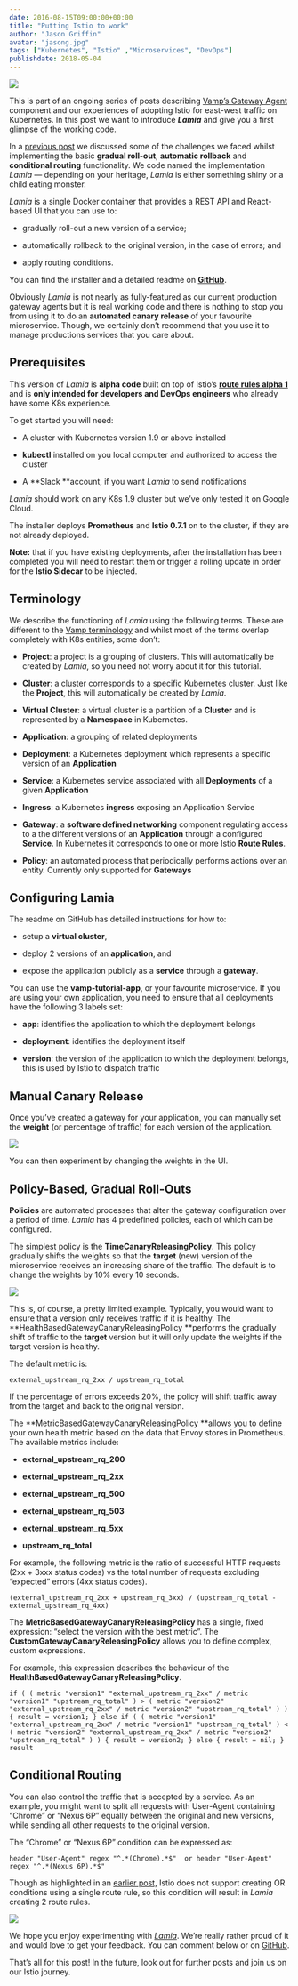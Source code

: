 ```yaml
---
date: 2016-08-15T09:00:00+00:00
title: "Putting Istio to work"
author: "Jason Griffin"
avatar: "jasong.jpg"
tags: ["Kubernetes", "Istio" ,"Microservices", "DevOps"]
publishdate: 2018-05-04
---
```


![](https://cdn-images-1.medium.com/max/720/1*hHVBnftiViKepR6EMbG5RA.png)

This is part of an ongoing series of posts describing [Vamp’s Gateway Agent](https://medium.com/vamp-io/vamps-gateway-agent-9508ad5a5177) component and our experiences of adopting Istio for east-west traffic on Kubernetes. In this post we want to introduce ***Lamia*** and give you a first glimpse of the working code.

<!--more-->

In a [previous post](https://medium.com/vamp-io/taming-istio-76fab339f685) we discussed some of the challenges we faced whilst implementing the basic **gradual roll-out**, **automatic rollback** and **conditional routing** functionality. We code named the implementation *Lamia* — depending on your heritage, *Lamia* is either something shiny or a child eating monster.

*Lamia* is a single Docker container that provides a REST API and React-based UI that you can use to:

* gradually roll-out a new version of a service;

* automatically rollback to the original version, in the case of errors; and

* apply routing conditions.

You can find the installer and a detailed readme on **[GitHub](https://github.com/magneticio/vamp2setup)**.

Obviously *Lamia* is not nearly as fully-featured as our current production gateway agents but it is real working code and there is nothing to stop you from using it to do an **automated canary release** of your favourite microservice. Though, we certainly don’t recommend that you use it to manage productions services that you care about.

## Prerequisites

This version of *Lamia* is **alpha code** built on top of Istio’s **[route rules alpha 1](https://istio.io/docs/reference/config/istio.routing.v1alpha1.html)** and is **only intended for developers and DevOps engineers** who already have some K8s experience.

To get started you will need:

* A cluster with Kubernetes version 1.9 or above installed

* **kubectl** installed on you local computer and authorized to access the cluster

* A **Slack **account, if you want *Lamia* to send notifications

*Lamia* should work on any K8s 1.9 cluster but we’ve only tested it on Google Cloud.

The installer deploys **Prometheus** and **Istio 0.7.1** on to the cluster, if they are not already deployed.

**Note:** that if you have existing deployments, after the installation has been completed you will need to restart them or trigger a rolling update in order for the **Istio Sidecar** to be injected.

## Terminology

We describe the functioning of *Lamia* using the following terms. These are different to the [Vamp terminology](https://vamp.io/documentation/using-vamp/v0.9.5/artifacts/) and whilst most of the terms overlap completely with K8s entities, some don’t:

* **Project**: a project is a grouping of clusters. This will automatically be created by *Lamia*, so you need not worry about it for this tutorial.

* **Cluster**: a cluster corresponds to a specific Kubernetes cluster. Just like the **Project**, this will automatically be created by *Lamia*.

* **Virtual Cluster**: a virtual cluster is a partition of a **Cluster** and is represented by a **Namespace** in Kubernetes.

* **Application**: a grouping of related deployments

* **Deployment**: a Kubernetes deployment which represents a specific version of an **Application**

* **Service**: a Kubernetes service associated with all **Deployments** of a given **Application**

* **Ingress**: a Kubernetes **ingress** exposing an Application Service

* **Gateway**: a **software defined networking** component regulating access to a the different versions of an **Application** through a configured **Service**. In Kubernetes it corresponds to one or more Istio **Route Rules**.

* **Policy**: an automated process that periodically performs actions over an entity. Currently only supported for **Gateways**

## Configuring Lamia

The readme on GitHub has detailed instructions for how to:

* setup a **virtual cluster**,

* deploy 2 versions of an **application**, and

* expose the application publicly as a **service** through a **gateway**.

You can use the **vamp-tutorial-app**, or your favourite microservice. If you are using your own application, you need to ensure that all deployments have the following 3 labels set:

* **app**: identifies the application to which the deployment belongs

* **deployment**: identifies the deployment itself

* **version**: the version of the application to which the deployment belongs, this is used by Istio to dispatch traffic

## Manual Canary Release

Once you’ve created a gateway for your application, you can manually set the **weight** (or percentage of traffic) for each version of the application.

![](https://cdn-images-1.medium.com/max/5760/1*4nI3TuU-b-SJeiaHYRIVcA.png)

You can then experiment by changing the weights in the UI.

## Policy-Based, Gradual Roll-Outs

**Policies** are automated processes that alter the gateway configuration over a period of time. *Lamia* has 4 predefined policies, each of which can be configured.

The simplest policy is the **TimeCanaryReleasingPolicy**. This policy gradually shifts the weights so that the **target** (new) version of the microservice receives an increasing share of the traffic. The default is to change the weights by 10% every 10 seconds.

![](https://cdn-images-1.medium.com/max/5760/1*J6c3QdxjR6hYrX6LS9sRgg.png)

This is, of course, a pretty limited example. Typically, you would want to ensure that a version only receives traffic if it is healthy. The **HealthBasedGatewayCanaryReleasingPolicy **performs the gradually shift of traffic to the **target** version but it will only update the weights if the target version is healthy.

The default metric is:

    external_upstream_rq_2xx / upstream_rq_total

If the percentage of errors exceeds 20%, the policy will shift traffic away from the target and back to the original version.

The **MetricBasedGatewayCanaryReleasingPolicy **allows you to define your own health metric based on the data that Envoy stores in Prometheus. The available metrics include:

* **external_upstream_rq_200**

* **external_upstream_rq_2xx**

* **external_upstream_rq_500**

* **external_upstream_rq_503**

* **external_upstream_rq_5xx**

* **upstream_rq_total**

For example, the following metric is the ratio of successful HTTP requests (2xx + 3xxx status codes) vs the total number of requests excluding “expected” errors (4xx status codes).

    (external_upstream_rq_2xx + upstream_rq_3xx) / (upstream_rq_total - external_upstream_rq_4xx)

The **MetricBasedGatewayCanaryReleasingPolicy** has a single, fixed expression: “select the version with the best metric”. The **CustomGatewayCanaryReleasingPolicy** allows you to define complex, custom expressions.

For example, this expression describes the behaviour of the **HealthBasedGatewayCanaryReleasingPolicy**.

    if ( ( metric "version1" "external_upstream_rq_2xx" / metric "version1" "upstream_rq_total" ) > ( metric "version2" "external_upstream_rq_2xx" / metric "version2" "upstream_rq_total" ) ) { result = version1; } else if ( ( metric "version1" "external_upstream_rq_2xx" / metric "version1" "upstream_rq_total" ) < ( metric "version2" "external_upstream_rq_2xx" / metric "version2" "upstream_rq_total" ) ) { result = version2; } else { result = nil; } result

## Conditional Routing

You can also control the traffic that is accepted by a service. As an example, you might want to split all requests with User-Agent containing “Chrome” or “Nexus 6P” equally between the original and new versions, while sending all other requests to the original version.

The “Chrome” or “Nexus 6P” condition can be expressed as:

    header "User-Agent" regex "^.*(Chrome).*$"  or header "User-Agent" regex "^.*(Nexus 6P).*$"

Though as highlighted in an [earlier post,](https://medium.com/vamp-io/taming-istio-76fab339f685) Istio does not support creating OR conditions using a single route rule, so this condition will result in *Lamia* creating 2 route rules.

![](https://cdn-images-1.medium.com/max/5760/1*ash_Nzvg4HfluVQ7kujyjQ.png)

We hope you enjoy experimenting with *[Lamia](https://github.com/magneticio/vamp2setup)*. We’re really rather proud of it and would love to get your feedback. You can comment below or on [GitHub](https://github.com/magneticio/vamp2setup/issues).

That’s all for this post! In the future, look out for further posts and join us on our Istio journey.
